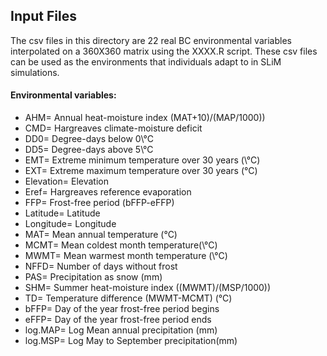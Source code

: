 ## Input Files

The csv files in this directory are 22 real BC environmental variables interpolated on a 360X360 matrix using the XXXX.R script. These csv files can be used as the environments that individuals adapt to in SLiM simulations.

#### Environmental variables:
* AHM\= Annual heat-moisture index (MAT+10)/(MAP/1000))
* CMD\= Hargreaves climate-moisture deficit
* DD0\= Degree-days below 0\°C
* DD5\= Degree-days above 5\°C
* EMT\= Extreme minimum temperature over 30 years (\°C)
* EXT\= Extreme maximum temperature over 30 years (°C)
* Elevation\= Elevation
* Eref\= Hargreaves reference evaporation
* FFP\= Frost-free period (bFFP-eFFP)
* Latitude\= Latitude
* Longitude\= Longitude
* MAT\= Mean annual temperature (°C)
* MCMT\= Mean coldest month temperature(\°C)
* MWMT\= Mean warmest month temperature (\°C)
* NFFD\= Number of days without frost
* PAS\= Precipitation as snow (mm)
* SHM\= Summer heat-moisture index ((MWMT)/(MSP/1000))
* TD\= Temperature difference (MWMT-MCMT) (°C)
* bFFP\= Day of the year frost-free period begins
* eFFP\= Day of the year frost-free period ends
* log.MAP\= Log Mean annual precipitation (mm)
* log.MSP\= Log May to September precipitation(mm)
